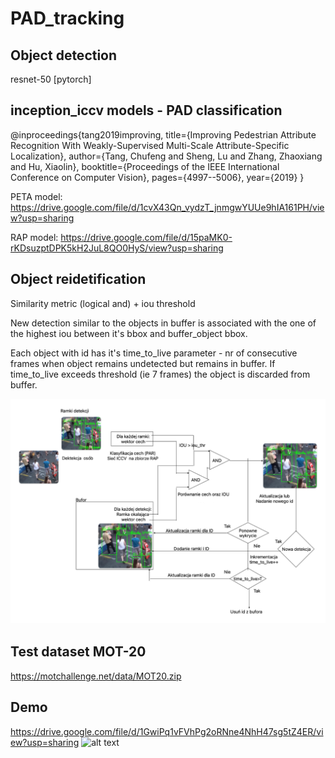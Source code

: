 # PAD_tracking

## Object detection
resnet-50 [pytorch]

## inception_iccv models - PAD classification
@inproceedings{tang2019improving,
  title={Improving Pedestrian Attribute Recognition With Weakly-Supervised Multi-Scale Attribute-Specific Localization},
  author={Tang, Chufeng and Sheng, Lu and Zhang, Zhaoxiang and Hu, Xiaolin},
  booktitle={Proceedings of the IEEE International Conference on Computer Vision},
  pages={4997--5006},
  year={2019}
}

PETA model:
https://drive.google.com/file/d/1cvX43Qn_vydzT_jnmgwYUUe9hIA161PH/view?usp=sharing

RAP model:
https://drive.google.com/file/d/15paMK0-rKDsuzptDPK5kH2JuL8QO0HyS/view?usp=sharing

## Object reidetification
Similarity metric (logical and) + iou threshold

New detection similar to the objects in buffer is associated with the one of the highest iou between it's bbox and buffer_object bbox. 

Each object with id has it's time_to_live parameter - nr of consecutive frames when object remains undetected but remains in buffer. If time_to_live exceeds threshold (ie 7 frames) the object is discarded from buffer.

![alt text](img/351536192_650015050509123_8926983848831915028_n.png)

## Test dataset MOT-20
https://motchallenge.net/data/MOT20.zip


## Demo

https://drive.google.com/file/d/1GwiPq1vFVhPg2oRNne4NhH47sg5tZ4ER/view?usp=sharing
![alt text](img/palace-result.gif)


